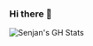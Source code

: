 ### Hi there 👋

![Senjan's GH Stats](https://github-readme-stats.vercel.app/api?username=Senjan21&show_icons=true&theme=cobalt&count_private=true&hide_border=true&include_all_commits=true)
